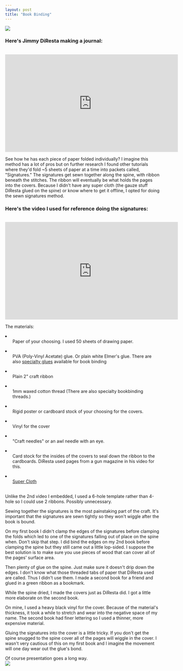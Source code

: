 ```yaml
---
layout: post
title: "Book Binding"
---
```


<img src="http://nsiemer.github.io/media/IMG_4070.JPG"><br>


<h3>Here's Jimmy DiResta making a journal:</h3><br>
<iframe width="560" height="315" src="https://www.youtube.com/embed/afeLi1KbyYg" frameborder="0" allowfullscreen></iframe><br>

See how he has each piece of paper folded individually? I imagine this method has a lot of pros but on further research I found other tutorials where they'd fold ~5 sheets of paper at a time into packets called, "Signatures." The signatures get sewn together along the spine, with ribbon beneath the stitches. The ribbon will eventually be what holds the pages into the covers. Because I didn't have any super cloth (the gauze stuff DiResta glued on the spine) or know where to get it offline, I opted for doing the sewn signatures method.
<h3>Here's the video I used for reference doing the signatures:</h3><br>

<iframe width="560" height="315" src="https://www.youtube.com/embed/hsa8h3JPUBw" frameborder="0" allowfullscreen></iframe><br>

The materials:
<li>
  <ul>Paper of your choosing. I used 50 sheets of drawing paper.</ul></li>
<li>
  <ul>PVA (Poly-Vinyl Acetate) glue. Or plain white Elmer's glue. There are also <a href="http://www.amazon.com/gp/product/B0025TZ26Q/ref=oh_aui_detailpage_o02_s00?ie=UTF8&psc=1" target="_blank">specialty glues</a> available for book binding</ul>
<li>
  <ul>Plain 2" craft ribbon</ul>
</li><li>
  <ul>1mm waxed cotton thread (There are also specialty bookbinding threads.)</ul>
</li><li>
  <ul>Rigid poster or cardboard stock of your choosing for the covers.</ul>
</li><li>
  <ul>Vinyl for the cover</ul>
</li><li>
  <ul>"Craft needles" or an awl needle with an eye.</ul>
</li><li>
  <ul>Card stock for the insides of the covers to seal down the ribbon to the cardboards. DiResta used pages from a gun magazine in his video for this.</ul>
</li><li>
  <ul><a href="http://www.amazon.com/gp/product/B0007LS8G0/ref=oh_aui_detailpage_o02_s00?ie=UTF8&psc=1" target="_blank">Super Cloth</a></ul>
</li>
<br>
Unlike the 2nd video I embedded, I used a 6-hole template rather than 4-hole so I could use 2 ribbons. Possibly unnecessary.

Sewing together the signatures is the most painstaking part of the craft. It's important that the signatures are sewn tightly so they won't wiggle after the book is bound.

On my first book I didn't clamp the edges of the signatures before clamping the folds which led to one of the signatures falling out of place on the spine when. Don't skip that step. I did bind the edges on my 2nd book before clamping the spine but they still came out a little lop-sided. I suppose the best solution is to make sure you use pieces of wood that can cover all of the pages' surface area.

Then plenty of glue on the spine. Just make sure it doesn't drip down the edges. I don't know what those threaded tabs of paper that DiResta used are called. Thus I didn't use them. I made a second book for a friend and glued in a green ribbon as a bookmark.

While the spine dried, I made the covers just as DiResta did. I got a little more elaborate on the second book.

On mine, I used a heavy black vinyl for the cover. Because of the material's thickness, it took a while to stretch and wear into the negative space of my name. The second book had finer lettering so I used a thinner, more expensive material.

Gluing the signatures into the cover is a little tricky. If you don't get the spine snugged to the spine cover all of the pages will wiggle in the cover. I wasn't very cautious of this on my first book and I imagine the movement will one day wear out the glue's bond.

Of course presentation goes a long way.<br>
<img src="http://nsiemer.github.io/media/IMG_4116.jpg">
